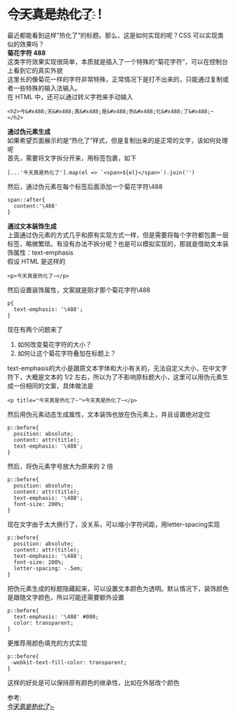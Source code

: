 # 今҈天҈真҈是҈热҈化҈了҈！
最近都能看到这样“热化了”的标题。那么，这是如何实现的呢？CSS 可以实现类似的效果吗？  
**菊花字符 488**  
这类字符效果实现很简单，本质就是插入了一个特殊的“菊花字符”，可以在控制台上看到它的真实外貌  
这里长的像菊花一样的字符非常特殊，正常情况下是打不出来的，只能通过复制或者一些特殊的输入法输入。  
在 HTML 中，还可以通过转义字符&#x488;来手动输入  
``` 
<h2>今&#x488;天&#x488;真&#x488;是&#x488;热&#x488;化&#x488;了&#x488;~</h2>
```
**通过伪元素生成**  
如果希望页面展示的是“热化了”样式，但是复制出来的是正常的文字，该如何处理呢  
首先，需要将文字拆分开来，用标签包裹，如下  
``` 
[...'今天真是热化了'].map(el => `<span>${el}</span>`).join('')
```
然后，通过伪元素在每个标签后面添加一个菊花字符\488  
``` 
span::after{
  content:'\488'
}
```
**通过文本装饰生成**  
上面通过伪元素的方式几乎和原有实现方式一样，但是需要将每个字符都包裹一层标签，略微繁琐。有没有办法不拆分呢？也是可以模拟实现的，那就是借助文本装饰属性：text-emphasis  
假设 HTML 是这样的  
``` 
<p>今天真是热化了~</p>
```
然后设置装饰属性，文案就是刚才那个菊花字符\488  
``` 
p{
  text-emphasis: '\488';
}
```
现在有两个问题来了  
1. 如何改变菊花字符的大小？  
2. 如何让这个菊花字符叠加在标题上？  

text-emphasis的大小是跟原文本字体和大小有关的，无法自定义大小，在中文字符下，大概是文本的 1/2 左右，所以为了不影响原标题大小，这里可以用伪元素生成一份相同的文案，具体做法是  
``` 
<p title="今天真是热化了~">今天真是热化了~</p>
```
然后用伪元素动态生成属性，文本装饰也放在伪元素上，并且设置绝对定位  
``` 
p::before{
  position: absolute;
  content: attr(title);
  text-emphasis: '\488';
}
```
然后，将伪元素字号放大为原来的 2 倍  
``` 
p::before{
  position: absolute;
  content: attr(title);
  text-emphasis: '\488';
  font-size: 200%;
}
```
现在文字由于太大换行了，没关系，可以缩小字符间距，用letter-spacing实现  
``` 
p::before{
  position: absolute;
  content: attr(title);
  text-emphasis: '\488';
  font-size: 200%;
  letter-spacing: -.5em;
}
```
把伪元素生成的标题隐藏起来，可以设置文本颜色为透明。默认情况下，装饰颜色是跟随文字颜色，所以可能还需要额外设置  
``` 
p::before{
  text-emphasis: '\488' #000;
  color: transparent;
}
```
更推荐用颜色填充的方式实现  
``` 
p::before{
 -webkit-text-fill-color: transparent;
}
```
这样的好处是可以保持原有颜色的继承性，比如在外层改个颜色  

参考:  
[今҈天҈真҈是҈热҈化҈了҈~](https://mp.weixin.qq.com/s/bpbldcR8UGABBLRF50c4eQ)
